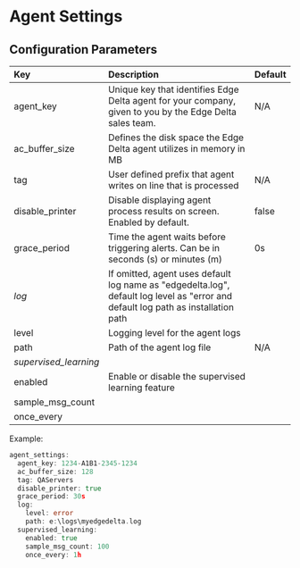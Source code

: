# Agent Settings

## Configuration Parameters

| Key | Description | Default  |
| :--- | :--- | :--- |
| agent\_key | Unique key that identifies Edge Delta agent for your company, given to you by the Edge Delta sales team. | N/A |
| ac\_buffer\_size | Defines the disk space the Edge Delta agent utilizes in memory in MB |  |
| tag | User defined prefix that agent writes on line that is processed | N/A |
| disable\_printer | Disable displaying agent process results on screen. Enabled by default. | false |
| grace\_period | Time the agent waits before triggering alerts. Can be in seconds \(s\) or minutes \(m\) | 0s |
| _log_  | If omitted, agent uses default log name as "edgedelta.log", default log level as "error and default log path as installation path |  |
| level | Logging level for the agent logs |  |
| path | Path of the agent log file | N/A |
| _supervised\_learning_  |  |  |
| enabled | Enable or disable the supervised learning feature |  |
| sample\_msg\_count |  |  |
| once\_every |  |  |

Example:

```go
agent_settings:
  agent_key: 1234-A1B1-2345-1234
  ac_buffer_size: 128
  tag: QAServers
  disable_printer: true
  grace_period: 30s
  log:
    level: error
    path: e:\logs\myedgedelta.log
  supervised_learning:
    enabled: true
    sample_msg_count: 100
    once_every: 1h
```

